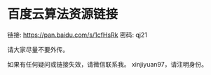 # 百度云算法资源链接

链接: https://pan.baidu.com/s/1cfHsRk 
密码: qj21

请大家尽量不要外传。

如果有任何疑问或链接失效，请微信联系我。
xinjiyuan97，请注明身份。
